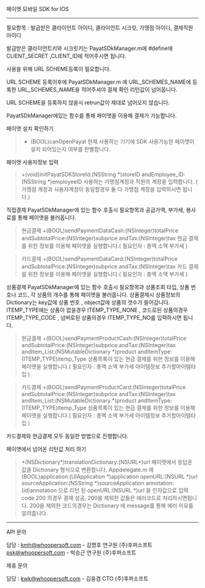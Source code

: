 페이앳 모바일 SDK for IOS 

--------------------------------------------------------------------

필요항목 : 발급받은 클라이언트 아이디, 클라이언트 시크릿, 가맹점 아이디, 결제직원 아이디


발급받은 클라이언트키와 시크릿키는 PayatSDkManager.m에 #define에 CLIENT_SECRET ,CLIENT_ID에 적어주시면 됩니다.

사용을 위해 URL SCHEME등록이 필요합니다.

URL SCHEME 등록이후에 PayatSDkManager.m 에 URL_SCHEMES_NAME에 등록한 URL_SCHEMES_NAME을 적어주셔야  결제 확인 리턴값이 넘어옵니다.

URL SCHEME을 등록하지 않을시 retrun값이 제대로 넘어오지 않습니다.

PayatSDkManager에있는 함수를 통해 페이앳을 이용해 결제가 가능합니다.

페이앳 설치 확인하기 
>+ (BOOL)canOpenPayat
>  현재 사용하는 기기에 SDK 사용가능한 페이앳이 설치 되어있는지 여부를 판별합니다.

페이앳 사용자정보 입력 
>+(void)initPayatSDKStoreId:(NSString *)storeID andEmployee_ID:(NSString *)employeeID
>  사용하는 가맹점계정과 직원의 계정을 입력합니다. 
>( 가맹점 계정과 사용자계정이 동일할경우 둘 다 가맹점 계정을 입력하시면 됩니다.)

직접결제
PayatSDkManager에 있는 함수 호출시 필요항목과 공급가액, 부가세, 봉사료를 통해 페이앳을 불러옵니다.

>현금결제 
>+(BOOL)sendPaymentDataCash:(NSInteger)totalPrice andSubtotalPrice:(NSInteger)subprice andTax:(NSInteger)tax
>현금 결제를 위한 정보를 이용해 페이앳을 실행합니다.( 필요인자 : 총액 소액 부가세 )

>카드결제
>+(BOOL)sendPaymentDataCard:(NSInteger)totalPrice andSubtotalPrice:(NSInteger)subprice andTax:(NSInteger)tax
>카드 결제를 위한 정보를 이용해 페이앳을 실행합니다.( 필요인자 : 총액 소액 부가세 )

상품결제
PayatSDkManager에 있는 함수 호출시 필요항목과 상품조회 타입, 상품 번호나 코드, 각 상품의 개수를 통해 페이앳을 불러옵니다.
상품결제시 상품정보의 Dictionary는 key값에 상품 번호 , object값에 상품의 갯수가 들어갑니다.
ITEMP_TYPE에는 상품이 없을경우 ITEMP_TYPE_NONE , 코드로된 상품의경우 ITEMP_TYPE_CODE , 넘버로된 상품의경우 ITEMP_TYPE_NO를 입력하시면 됩니다.


>현금결제 
>+(BOOL)sendPaymentProductCash:(NSInteger)totalPrice andSubtotalPrice:(NSInteger)subprice andTax:(NSInteger)tax andItem_List:(NSMutableDictionary *)product andItemType:(ITEMP_TYPE)itemp_Type
>상품목록이 있는 현금 결제를 위한 정보를 이용해 페이앳을 실행합니다.( 필요인자 : 총액 소액 부가세 아이템정보 추가할아이템타입 )

>카드결제
>+(BOOL)sendPaymentProductCard:(NSInteger)totalPrice andSubtotalPrice:(NSInteger)subprice andTax:(NSInteger)tax andItem_List:(NSMutableDictionary *)product  andItemType:(ITEMP_TYPE)itemp_Type
>상품목록이 있는 현금 결제를 위한 정보를 이용해 페이앳을 실행합니다.( 필요인자 : 총액 소액 부가세 아이템정보 추가할아이템타입 )

카드결제와 현금결제 모두 동일한 방법으로 진행합니다.

페이앳에서 넘어온 리턴값 처리 하기 
>+(NSDictionary*)translationDictionary:(NSURL*)url
>페이앳에서 응답온 값을 Dictionary 형식으로 변환합니다.
> Appdelegate.m 에 (BOOL)application:(UIApplication *)application openURL:(NSURL *)url sourceApplication:(NSString *)sourceApplication annotation:(id)annotation
> 으로 리턴 된 openURL:(NSURL *)url 을 인자값으로 입력 
> code 200 의경우 결제 성공, 200을 제외한 값들은 에러코드로 처리하시면됩니다. 200을 제외한 코드의경우는 Dictionary 에 message를 통해 에러 이유를 알려줍니다.

--------------------------------------------------------------------

API 문의

담당 : kmh@whoopersoft.com - 김명호 연구원 (주)후퍼소프트
      psk@whoopersoft.com - 박승근 연구원 (주)후퍼소프트
      
제휴 문의

담당 : kwk@whoopersoft.com - 김웅겸 CTO (주)후퍼소프트
